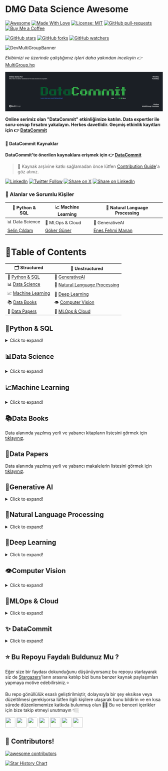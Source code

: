 # DMG Data Science Awesome

[![Awesome](https://cdn.rawgit.com/sindresorhus/awesome/d7305f38d29fed78fa85652e3a63e154dd8e8829/media/badge.svg)](https://github.com/sindresorhus/awesome) [![Made With Love](https://img.shields.io/badge/Made%20With-Love-orange.svg)](https://github.com/chetanraj/awesome-github-badges) [![License: MIT](https://img.shields.io/badge/License-MIT-yellow.svg)](https://opensource.org/licenses/MIT) [![GitHub pull-requests](https://img.shields.io/github/issues-pr/Developer-MultiGroup/DMG-Data-Science-Awesome.svg)](https://GitHub.com/Developer-MultiGroup/DMG-Data-Science-Awesome/pulls/) [![Buy Me a Coffee](https://img.shields.io/badge/Buy%20Me%20A%20Coffee-☕-FFDD00?style=flat&logo=buy-me-a-coffee&logoColor=black)](https://www.buymeacoffee.com/MultiGroup)


[![GitHub stars](https://img.shields.io/github/stars/Developer-MultiGroup/DMG-Data-Science-Awesome.svg?style=social&label=Star)](https://github.com/Developer-MultiGroup/DMG-Data-Science-Awesome/stargazers/) [![GitHub forks](https://img.shields.io/github/forks/Developer-MultiGroup/DMG-Data-Science-Awesome.svg?style=social&label=Fork)](https://github.com/Developer-MultiGroup/DMG-Data-Science-Awesome/network/) [![GitHub watchers](https://img.shields.io/github/watchers/Developer-MultiGroup/DMG-Data-Science-Awesome.svg?style=social&label=Watch)](https://github.com/Developer-MultiGroup/DMG-Data-Science-Awesome/watchers/)

![DevMultiGroupBanner](/images/awesome.gif)

*Ekibimizi ve üzerinde çalıştığımız işleri daha yakından inceleyin :point_right:* [MultiGroup.hq](https://github.com/Developer-MultiGroup/MultiGroup.hq)

![aiconf](/images/datacommit.png)

**Online serimiz olan "DataCommit" etkinliğimize katılın. Data expertler ile soru-cevap fırsatını yakalayın. Herkes davetlidir. Geçmiş etkinlik kayıtları için :point_right: [DataCommit](https://www.youtube.com/playlist?list=PLQvJkakaBRKcsi8mySTkgLvnrz0dSyIRF)**

#### **📌 DataCommit Kaynaklar**
 **DataCommit'te önerilen kaynaklara erişmek için :point_right: [DataCommit](#datacommit)** 

> 👋 Kaynak arşivine katkı sağlamadan önce lütfen [Contribution Guide](./CONTRIBUTING.md)'a göz atınız.


[![LinkedIn](https://img.shields.io/badge/Follow@devmultigroup-%230077B5.svg?logo=linkedin&logoColor=white)](https://www.linkedin.com/company/devmultigroup) [![Twitter Follow](https://img.shields.io/twitter/follow/devmultigroup?style=social)](https://x.com/devmultigroup) [![Share on X](https://img.shields.io/badge/Share_on-Twitter-1DA1F2?logo=twitter&logoColor=white)](https://twitter.com/intent/tweet?text=Check+out+this+awesome+repository+for+LLM+engineers!&url=https://github.com/Developer-MultiGroup/DMG-Data-Science-Awesome)
[![Share on LinkedIn](https://img.shields.io/badge/Share_on-LinkedIn-0077B5?logo=linkedin&logoColor=white)](https://www.linkedin.com/sharing/share-offsite/?url=https://github.com/Developer-MultiGroup/DMG-Data-Science-Awesome)

### 🌟 Alanlar ve Sorumlu Kişiler

| 🐍 Python & SQL | 📈 Machine Learning | 📝 Natural Language Processing|
|----------|----------|----------|
| 📊 Data Science | 🚀 MLOps & Cloud | 🤖 GenerativeAI|
| [Selin Çıldam](https://www.linkedin.com/in/selincildam/)| [Göker Güner](https://www.linkedin.com/in/gokerguner/) | [Enes Fehmi Manan](https://www.linkedin.com/in/enesfehmimanan/)|



# 📑Table of Contents
| 🗂️ **Structured**               |   🧠 **Unstructured**               |
| --------------------------------|   --------------------------------  |
| 🐍 [Python & SQL](#python-sql)       | 🤖 [GenerativeAI](#generative-ai)   | 
| 📊 [Data Science](#data-science) | 📝 [Natural Language Processing](#natural-language-processing) | 
| 📈 [Machine Learning](#machine-learning) | 🧬 [Deep Learning](#deep-learning) |
| 📚 [Data Books](#data-books)     | 👁️ [Computer Vision](#computer-vision) |
| 📰 [Data Papers](#data-papers)   | 🚀 [MLOps & Cloud](#mlops&cloud) |



<a name="python-sql"></a>
## 🐍Python & SQL
<details>
<summary>Click to expand!</summary>


**[`^        back to top        ^`](#dmg-data-science-awesome)**

### 🔗 Useful Links

- [SQL Cheatsheet](https://drive.google.com/file/d/1c0zYkqlpRqI0XzVntG5dZSTBZnUnY3pE/view?usp=drive_link) - SQL kavramlarına hızlıca göz atın.
- [Learn SQL in stages](https://sqlzoo.net/wiki/SQL_Tutorial) - SQL bilginizi pratiklerle geliştirin.
- [Hackerrank Python](https://www.hackerrank.com/domains/python?filters%5Bstatus%5D%5B%5D=unsolved&badge_type=python) - Python'da algoritma pratiği yapın.
- [Hackerrank SQL](https://www.hackerrank.com/domains/sql?filters%5Bstatus%5D%5B%5D=unsolved&badge_type=sql) - SQL'de pratik yapın.
- [NeetCode Data Structures](https://neetcode.io/practice) - Veri yapıları konusunda pratik yapın.
- [algoleague](https://algoleague.com/) - Çeşitli dillerde algoritma sorularını çözebileceğiniz ve yarışmalara katılabileceğiniz yerli platform.
- [Grind 75 questions](https://www.techinterviewhandbook.org/grind75/?weeks=8&hours=8) - Planlı bir şekilde algoritma mülakatlarındaki ana konsteptleri halledin.


### SQL 
  
  - [Intro to SQL: Querying and managing data](https://www.khanacademy.org/computing/computer-programming/sql)- SQL dilini sıfırdan başlayarak öğrenin.
  - [Advanced SQL](https://www.kaggle.com/learn/advanced-sql)- SQL bilginizi genişletin.
  - [SQL Tutorial](https://www.w3schools.com/sql/default.asp)- Adım adım SQL öğrenin.

### Python

- [Yazbel Belgeleri](https://python-istihza.yazbel.com/index.html) - Python dilini Türkçe olarak detaylı bir şekilde öğrenin.
- [CS50 Python](https://cs50.harvard.edu/python/2022/) - Harvard'ın ünlü CS50 dersinin Python için özel versiyonu.
- [30 Days of Python](https://dev.to/arindamdawn/series/7425) - 30 günde Python öğrenin.
- [Code. Simply. Clearly. Calmly.](https://calmcode.io/) - Python'daki birçok temel konsepti kısa ve öz videolar üzerinden öğrenin.

</details>


<a name="data-science"></a>
## 📊Data Science
<details>
<summary>Click to expand!</summary>

**[`^        back to top        ^`](#dmg-data-science-awesome)**

### 🔗 Useful Links

- [Veri Defteri](https://veridefteri.com/) - Veri Biliminin bir çok konusu hakkında hem blog hem video tutorialları olan websitesi.
- [Yapay Zekâ Araştırma İnisiyatifi](https://yz-ai.github.io/kaynaklar/) - Derin öğrenme konusunda birçok iyi kaynağın çevrilmiş hallerinin derlendiği websitesi. 
- [Data Science Roadmap](https://roadmap.sh/ai-data-scientist) - Veri bilimi için temel öğrenilmesi gereken konseptleri gösteren akış diyagramı.

### Introduction to Data Science

+ **📹 Video Tutorials**
    - [Virtualenv](https://calmcode.io/course/virtualenv/intro) - Virtual environment neden gereklidir ve neden kullanılır. Detaylı öğrenin.

+ **📖 Blog Tutorials**
    - [Difference of Data Science and Machine Learning](https://www.datasciencecentral.com/difference-of-data-science-machine-learning-and-data-mining/) - Veri Biliminin temel kavramlarına aşina olun.

    + **🛠️ Virtual Environment**
        - [Python Virtual Environment](https://www.geeksforgeeks.org/python-virtual-environment/) - Sanal ortamların nasıl kurulacağını ve neden kullanıldığını öğrenin.
     
### Exploratory Data Analysis 
+ **📹 Video Tutorials**
    - [Statistics for Data Science](https://www.youtube.com/watch?v=xxpc-HPKN28)- Veri Bilimi için gerekli istatistik altyapısını edinin.

###  Data Wrangling & Preprocessing
- [Handling Missing Values](https://www.analyticsvidhya.com/blog/2021/10/handling-missing-value/) - Eksik verilere nasıl yaklaşılacağını öğrenin. 
- [Discover Feature Engineering](https://machinelearningmastery.com/discover-feature-engineering-how-to-engineer-features-and-how-to-get-good-at-it/) - Feature engineering nedir, nasıl yapılır? Mantığını öğrenin.
- [Feature Engineering for Machine Learning](https://towardsdatascience.com/feature-engineering-for-machine-learning-eb2e0cff7a30) - Veri ön işleme adımının nasıl yapılacağını öğrenin.

</details>

<a name="machine-learning"></a>
## 📈Machine Learning
<details>
<summary>Click to expand!</summary>

**[`^        back to top        ^`](#dmg-data-science-awesome)**

### Courses

- [Makine Öğrenmesine Giriş](https://www.youtube.com/playlist?list=PLZcbvMjrj9DVU6g2A5e6voeigUtSMsAJH) - ML teorisini detaylı bir şekilde öğrenin. Ders kaynaklarına [buradan](https://github.com/sibirbil/IMO2020) erişebilirsiniz.
- [AI for Beginners](https://microsoft.github.io/AI-For-Beginners/) - Microsoft tarafından yayınlanan AI kursu.
- [Google ML Crash Course](https://developers.google.com/machine-learning/crash-course): Google'ın ML üzerine kapsamlı temel bir kursu, pek çok ML kavramına dair temel bilgi edinmek ve kariyerine sağlam başlangıç noktaları oluşturmak isteyenler için.
- [Coursera ML Specialization](https://www.coursera.org/specializations/machine-learning-introduction): Coursera'nın toplam 4 kurstan oluşan ML Uzmanlık serisi. Teorik bilginin yanı sıra notebook ödevleriyle birlikte ML kodlama pratiğine başlamak isteyenler için.
- [Kaggle Intro to ML](https://www.kaggle.com/learn/intro-to-machine-learning): Kaggle'ın temel seviye ML kursu. Basit seviyede konseptler, tanımlar içerir.
- [Kaggle Intermediate ML](https://www.kaggle.com/learn/intermediate-machine-learning): Kaggle'ın giriş seviye kursunun devamı niteliğinde, yine de seviyesi çok üst düzey değil. Başlangıç seviyesinde olanların da rahatlıkla takip edebilecekleri bir kurs.
- [DataTalksClub ML Zoomcamp](https://github.com/DataTalksClub/machine-learning-zoomcamp): DataTalksClub'ın ML Zoomcamp'i. İçerikleri kendi hızınızda tüketebilirsiniz ancak, yılın belli dönemlerinde Zoom üzerinden dersler, ödevler vb. şeklinde de takip edilen "Zoomcamp"leri mevcut.


### 📖 Blog Tutorials

- ☕[Supervised Learning](https://stanford.edu/~shervine/l/tr/teaching/cs-229/cheatsheet-supervised-learning): Stanford'un CS229: Machine Learning dersine ait Türkçeye çevrilmiş Gözetimli öğrenme notları.
- ☕[Unsupervised Learning](https://stanford.edu/~shervine/l/tr/teaching/cs-229/cheatsheet-unsupervised-learning/): Stanford'un CS229: Machine Learning dersine ait Türkçeye çevrilmiş Gözetimsiz öğrenme notları.
- [What is Overfitting?](https://www.freecodecamp.org/news/what-is-overfitting-machine-learning/): Overfitting kavramını ve kaçınmanın yollarını öğrenin. 
- [Scikit Learn Official Document](https://scikit-learn.org/stable/index.html): Temel algoritmalar, preprocess yöntemleri, model başarı ölçümlemeleri gibi Machine Learning'e ait neredeyse bütün konseptler için Python dilinde kullanabileceğiniz scikit-learn'ün resmi dokümantasyonu.
- [Machine Learning Basics](https://github.com/zotroneneis/machine_learning_basics) - Makine öğrenmesi algoritmalarının hem teorisini hem pratiğini notebooklar üzerinden adım adım implemantasyonuyla birlikte veren repo.
- ☕☕[PapersWithCode](https://paperswithcode.com/) - ML/AI Scientist rollerinde yeni çıkan paperları takip etmek ve elbette bunları hızlıca deneyip çalıştığınız şirket adına işe yararlılığını ölçmek önem taşıyor. Paperswithcode, yeni çıkan paper'ları kodlarıyla birlikte sunuyor.
- [AIPaper.Dev](https://aipaper.dev/daily) - Alanlarına ayrılmış bir biçimde paperları burada derli toplu görebilirsiniz. Her paper, onu okuyabileceğiniz bir arxiv bağlantısı da içeriyor. Aylık 2$ karşılığında paper özeti gibi ek özelliklere de erişebiliyorsunuz.

### 📹 Video Tutorials

- [Freecodecamp ML Course for Beginners](https://www.youtube.com/watch?v=NWONeJKn6kc): Freecodecamp'in yeni başlayanlar için 9 saat 52 dakikalık tek parça ML kursu.
- [Yapay Öğrenme için Matematik](https://www.youtube.com/playlist?list=PL-VAZnoQqQ4W3kxCI4At6flbG72k8mHVG) - Makine öğrenmesi için gereken matematiği öğrenin.

### 🗃️ Datasets
 
- [UCI ML Repository](https://archive.ics.uci.edu/datasets): UC Irvine üniversitesine ait veri setleri. Kendi kütüphanesi ile direkt olarak python projesinin içerisine import edebiliyorsunuz.
- [Kaggle Datasets](https://www.kaggle.com/datasets): Kaggle platformundaki veri setleri. Giriş seviyesi kurslardan sonra hangi alanda hangi veri türüyle çalışmak istediğine karar verme aşamasında mutlaka göz atılmalı.
- [Awesome Repo](https://github.com/awesomedata/awesome-public-datasets?tab=readme-ov-file#machinelearning): Başlangıç seviyesi küçük veri setlerinin ardından daha büyük projeler çıkarmak isteyenler için daha gelişmiş veri setlerinin olduğu bir repo. Bu repoda ilgi alanlarınıza göre ayrılmış başka alanlardaki veri setlerini de görebilirsiniz.

</details>


<a name="data-books"></a>
## 📚Data Books

Data alanında yazılmış yerli ve yabancı kitapların listesini görmek için [tıklayınız](books.md).

<a name="data-papers"></a>
## 📰Data Papers

Data alanında yazılmış yerli ve yabancı makalelerin listesini görmek için [tıklayınız](papers.md).



<a name="generative-ai"></a>
## 🤖Generative AI
<details>
<summary>Click to expand!</summary>

**[`^        back to top        ^`](#dmg-data-science-awesome)**

### 🔗 Useful Links
- [ Chatbot Arena Leaderboard](https://lmarena.ai/?leaderboard) - LLM'lerin değerlendirilmesi ve topluluk desteği ile sıralanması ile oluşan liderlik tablosu.
- [LLMOps Database](https://www.zenml.io/llmops-database) - Gerçek dünya senaryolarında LLM'lerin nasıl kullanıldığını ayrıntılı bir şekilde görebileceğiniz web sitesi.
- [ML and LLM system design](https://www.evidentlyai.com/ml-system-design) - ML ve LLM için oluşturulmuş 500+ case study.
- [LLM Nasıl Çalışır?](https://llm-viz-tr.vercel.app/) - LLM'lerin nasıl çalıştığını interaktif bir şekilde anlatan web sitesi.
- [https://research.aimultiple.com/generative-ai-applications/](https://research.aimultiple.com/generative-ai-applications/) - GenAI gerçek hayat örnekleri.
- [Haystack Cookbook](https://github.com/deepset-ai/haystack-cookbook) - Farklı araçlar kullanılarak yapılmış çeşitli GenAI uygulama örnekleri bulabileceğiniz bir repo.
- [Prompt Engineering Guide](https://www.promptingguide.ai/) - Promt engineering temellerini detaylı bir şekilde öğrenin.
- [Agents Course](https://huggingface.co/learn/agents-course/unit0/introduction) - Hugging Face tarafından verilen agents kursu.
- ☕ [LLM Course](https://github.com/mlabonne/llm-course) - LLM'leri notebooklar üzerinden detaylı anlatan repo. 
- ☕ [GenAI Agents](https://github.com/NirDiamant/GenAI_Agents) - Birçok farklı konsteptte agent notebookunu başlangıçtan ileri seviyeye doğru anlatan repo.
- ☕☕ [Annotated Research Paper Implementations](https://nn.labml.ai/) - Milestone paperların torch tabanlı implemanstasyonlarını içeren websitesi.
- [LLM Engineers Handbook](https://github.com/PacktPublishing/LLM-Engineers-Handbook) - Başlangıç seviyesinden deploy almaya kadar giden LLM ve RAG uygulamalarınızı AWS içerisinde deploylamayı gösteren repo ve kitap.
  
### 📹 Video Tutorials
-  [Gemini API by Google](https://www.udacity.com/course/gemini-API-by-google--cd13416) - Gemini API üzerinden GenAI temellerini öğrenin.
-  [Building AI Applications with Haystack (DeepLearning.AI)](https://www.deeplearning.ai/short-courses/building-ai-applications-with-haystack/) - Haystack kullanarak farklı GenAI uygulamaları geliştirmeyi öğrenin.
-  [Introduction to Generative AI Learning Path](https://www.cloudskillsboost.google/paths/118) - Google Cloud ile GenAI-LLM temellerini öğrenin.
-  [RAG & Agents](https://www.youtube.com/playlist?list=PL0cq-CiC5Qht17CmxgQDotcT-mlOulxqg) - RAG ve Agentların temellerini Prof. Tom Yeh'ten öğrenin.
-  ☕ [Deep Dive into LLMs like ChatGPT](https://www.youtube.com/watch?v=7xTGNNLPyMI) - Karpathy ile LLM'lerin temellerine derin bir dalış yapın.
-  [GenAI wit Gradio](https://www.deeplearning.ai/short-courses/building-generative-ai-applications-with-gradio/) - Gradio ile GenAI uygulamalarının nasıl deploy edileceğini öğrenin.
-  ☕ [Multi AI Agent Systems with crewAI](https://www.deeplearning.ai/short-courses/multi-ai-agent-systems-with-crewai/) - Multi Agent sistemlerin temellerini CrewAI ile öğrenin.
-  ☕☕ [Practical Multi AI Agents and Advanced Use Cases with crewAI](https://www.deeplearning.ai/short-courses/practical-multi-ai-agents-and-advanced-use-cases-with-crewai/) - Çeşitli AI Agent senaryolarını Crew AI üzerinden deneyimleyin.

### 📖 Blog Tutorials
-  [How Large Language Models work](https://medium.com/data-science-at-microsoft/how-large-language-models-work-91c362f5b78f) - Teknik bilgiye boğulmadan LLM'lerin nasıl çalıştığını öğrenin.
-  [BERT 101 🤗 State Of The Art NLP Model Explained ](https://huggingface.co/blog/bert-101) - Bert nedir, nasıl kullanılır, farklı Bert türleri nelerdir konularında bilgi sahibi olun.
-  [Anthropic's Prompt Engineering Interactive Tutorial](https://github.com/anthropics/courses/tree/master/prompt_engineering_interactive_tutorial) - Anthropics kendi modelleri üzerinden anlattığı Prompt Engineering notebookları.
- [Google Agents](https://ppc.land/content/files/2025/01/Newwhitepaper_Agents2.pdf) - Google tarafından yayınlanmış agent eğitim dokümanı.
- ☕ [A Tutorial on LLM](https://medium.com/@haifengl/a-tutorial-to-llm-f78dd4e82efc) - Transformer mimarisinin nasıl çalıştığını ve GenAI için önemli kavramları öğrenin.
- ☕ [MultiModal Uygulama Geliştirip Hugging Face Spaces’te Yayınlamak!](https://medium.com/@cakirduygu/multimodal-uygulama-geli%C5%9Ftirip-hugging-face-spaceste-yay%C4%B1nlamak-65ca98ec38af) - Açık Kaynak LLM'ler ile yaptığınız çalışmaları nasıl yayınlayacağınızı öğrenin.
- ☕[ModernBERT](https://huggingface.co/blog/modernbert) - Modernleştirilmiş Bert mimarisini öğrenin.
- ☕[Building effective agents](https://www.anthropic.com/research/building-effective-agents) - Efektif agent nasıl geliştirilir?
- ☕ [How to generate text: using different decoding methods for language generation with Transformers](https://huggingface.co/blog/how-to-generate) - Transformers modelleri nasıl metin üretiyor?
- ☕ [Create a Swarm of Agents](https://haystack.deepset.ai/blog/swarm-of-agents) - OpenAI'ın Swarm konseptini başka modellerle (Llama, Antropic Claude vs.) nasıl yapılacağını anlatan bir blog yazısı
- ☕☕ [LLM Workshop](https://github.com/rasbt/LLM-workshop-2024) - LLM temellerini notebooklar üzerinden detaylı bir şekilde öğrenin.
- ☕☕ [Transformers From Scratch](https://blog.matdmiller.com/posts/2023-06-10_transformers/notebook.html) - Sıfırdan Transformers mimarisini öğrenin.
- ☕☕ [Llama 3 from Scratch](https://github.com/naklecha/llama3-from-scratch/blob/main/llama3-from-scratch.ipynb) - Llama 3 modelini sıfırdan implemente eden eğlenceli bir notebook.

+ ### RAG

    + **📹 Video Tutorials**
        -  [Building Systems with the ChatGPT API](https://www.deeplearning.ai/short-courses/building-systems-with-chatgpt/) - ChatGPT API kullanarak LLM'ler ile karmaşık iş akışlarını nasıl otomatikleştireceğinizi öğrenin. 
        -  [LangChain for LLM Application Development](https://www.deeplearning.ai/short-courses/langchain-for-llm-application-development/) - LangChain kullanarak LLM'lerin kullanım alanlarını genişletmeyi ve güçlü LLM uygulamaları oluşturmayı öğrenin.

    + **📖 Blog Tutorials**
        - ☕ [RAG Techniques](https://github.com/NirDiamant/RAG_Techniques) - Farklı RAG tekniklerini gösteren repo.
        - [Creating Your First QA Pipeline with Retrieval-Augmentation](https://haystack.deepset.ai/tutorials/27_first_rag_pipeline) - Haystack ile ilk RAG uygulamanızı geliştirin
        -  [(Part 1) Build your own RAG with Mistral-7B and LangChain](https://medium.com/@thakermadhav/build-your-own-rag-with-mistral-7b-and-langchain-97d0c92fa146) - Mistral-7B üzerinde nasıl RAG yapılacağını adım adım giderek anlatan yazı serisi.
        - ☕ [The 4 Advanced RAG Algorithms You Must Know to Implement](https://medium.com/decodingml/the-4-advanced-rag-algorithms-you-must-know-to-implement-5d0c7f1199d2) - İleri RAG tekniklerini öğrenin ve uygulamasını görün.
        - ☕ [(Part 1) Advanced Retrieval: Extract Metadata from Queries to Improve Retrieval](https://haystack.deepset.ai/blog/extracting-metadata-filter) - Metadata filtering, query decomposition gibi tekniklerle ileri seviye RAG uygulamaları geliştirmeyi anlatan yazı serisi
        - [Build a Retrieval Augmented Generation (RAG) App: Part 1](https://python.langchain.com/docs/tutorials/rag/) - Kendi RAG uygulamanızı direkt olarak doküman üzerinden ilerleyerek oluşturabileceğiniz bir yazı serisi. Sadece part 1 ve 2 var. Direkt LangChain üzerinden erişebilirsiniz.
      
+ ### Fine Tuning
    + **📹 Video Tutorials**
        - ☕ [Finetuning Large Language Models](https://www.deeplearning.ai/short-courses/finetuning-large-language-models/) - Lamini kullanarak LLM'lere nasıl ince ayar yapabileceğinizi öğrenin.

    + **📖 Blog Tutorials**
        - ☕ [Fine-Tuning Mistral 7b in Google Colab with QLoRA (complete guide)](https://medium.com/@codersama/fine-tuning-mistral-7b-in-google-colab-with-qlora-complete-guide-60e12d437cca) - Mistral-7b üzerinden nasıl fine tuning yapılacağını öğrenin.
        - [Fine-tune a pretrained model](https://huggingface.co/docs/transformers/en/training) - Hugging Face tarafında ince ayar nasıl yapılır.
        - ☕☕ [BERT Fine-Tuning Tutorial with PyTorch](https://mccormickml.com/2019/07/22/BERT-fine-tuning/) - Pytorch ile Bert'i fine tune ederek, konuya derinlemesine dalın.
        - [A Gentle Introduction to 8-bit Matrix Multiplication for transformers at scale using Hugging Face Transformers, Accelerate and bitsandbytes](https://huggingface.co/blog/hf-bitsandbytes-integration) - Quantization nedir ve neden yapılmalıdır?
        - [Code LoRA from Scratch](https://lightning.ai/lightning-ai/studios/code-lora-from-scratch?utm_source=tldrai) - LoRA metodunu sıfırdan öğrenin.


### 🔧 Framework
- [Transformers](https://huggingface.co/docs/transformers/index) - Hugging Face tarafından geliştirilen, NLP ve generative AI modellerini kolayca kullanmanızı sağlayan bir kütüphane.
- [LangChain](https://python.langchain.com/docs/introduction/) - Büyük dil modelleri (LLM) ile çalışma ve uygulama geliştirme sürecini kolaylaştıran bir framework.
- [Haystack](https://haystack.deepset.ai/) - Büyük dil modellerini orkestre ederek farklı kullanım alanlarında (RAG, AI Agent'ları vs.) uygulama geliştirmenizi sağlayan açık kaynak bir framework.
- [co:here](https://cohere.ai/) - Cohere, gelişmiş Büyük Dil Modelleri ve NLP araçlarına erişim sağlar.
- [Ollama](https://github.com/ollama/ollama) - Büyük dil modellerini yerel olarak çalıştırmanızı sağlayan bir framework.
- [DeepSpeed](https://www.deepspeed.ai/) - Microsoft tarafından geliştirilen, büyük modellerin daha verimli bir şekilde eğitilmesi ve kullanılması için optimize edilmiş bir deep learning optimizasyon kütüphanesi.
- [Alpaca-LoRA](https://github.com/tloen/alpaca-lora) - LLaMA tabanlı modeller üzerinde düşük kaynakla hızlı ince ayar (fine-tuning) yapmayı sağlayan bir framework.
- [Fairseq](https://github.com/facebookresearch/fairseq) - Facebook AI tarafından geliştirilen, çeşitli NLP ve sıralı modelleme görevleri için kullanılan bir framework.
- [Letta](https://github.com/letta-ai/letta) - Eskiden MemGPT iken şu an isim değiştirilerek sunulan yeni bir framework.


### Models
- [OpenAI](https://openai.com/api/) - OpenAI'nin API'si, çeşitli doğal dil görevlerini yerine getiren GPT-3 ve GPT-4 modellerine ve doğal dili koda çeviren Codex'e erişim sağlar.
- [LLaMA](https://ai.facebook.com/blog/large-language-model-llama-meta-ai/) - Meta tarafından geliştirilen, 65 milyar parametreli temel bir büyük dil modeli.
- [deepseek](https://www.deepseek.com/) - Açık kaynak olarak geliştirilen, oldukça başarılı yanıtlar üreten LLM.
- [Claude](https://claude.ai/) - Anthropic tarafından geliştirilen bir yapay zeka asistanı olan Claude ile konuşun.
- [Mixtral](https://mistral.ai/news/mixtral-of-experts/) - Açık ağırlıklara sahip "sparse mixture of experts" mimarisiyle yüksek kaliteli ve verimli doğal dil işleme çözümleri sunan bir model.
- [Grok](https://grok.x.ai/) - xAI tarafından geliştirilen ve [açık kaynak](https://github.com/xai-org/grok-1) ve açık ağırlıklara sahip bir büyük dil modeli. 

+ **🛠️ Coding Assistants**
    - [GitHub Copilot](https://github.com/features/copilot) - GitHub Copilot, OpenAI Codex desteğiyle editörünüzde gerçek zamanlı kod ve fonksiyon önerileri sunar.
    - [Amazon Q](https://aws.amazon.com/q/) - AWS’nin yapay zeka destekli asistanı; soruları yanıtlar, kod yazar ve görevleri otomatikleştirir.




</details>


<a name="natural-language-processing"></a>
## 📝Natural Language Processing
<details>
<summary>Click to expand!</summary>

**[`^        back to top        ^`](#dmg-data-science-awesome)**

### 🔗 Useful Links
- [Turkish NLP Resources](https://turkce.netlify.app/) - Türkçe NLP kaynaklarının derlendiği websitesi.
- [NLP Cheat Sheet Repo](https://github.com/janlukasschroeder/nlp-cheat-sheet-python) - Python NLP Cheat Sheet
- [High-Quality Resources for studying NLP](https://medium.com/nlplanet/awesome-nlp-18-high-quality-resources-for-studying-nlp-1b4f7fd87322) - Kaliteli NLP kaynakları

### 📹 Video Tutorials
- [Hugging Face NLP Course](https://huggingface.co/learn/nlp-course/chapter1/1) - Hugging Face üzerinden NLP temellerini öğrenin.
- [Natural Language Processing at UT Austin](https://www.youtube.com/playlist?list=PLofp2YXfp7TZZ5c7HEChs0_wfEfewLDs7) - Austin üniversitesi NLP dersleri.
- [Doğal Dil İşleme Yaz Okulu](https://www.youtube.com/playlist?list=PLMGWwuh6-mEe57iOtf1uo5DgZB288l0CQ) - Türkçe Doğal Dil İşleme yaz okulu.

### 📖 Blog Tutorials
- [What Is Natural Language Processing?](https://machinelearningmastery.com/natural-language-processing/) - Doğal Dil İşleme nedir?
- ☕ [Natural Language Processing is Fun!](https://medium.com/@ageitgey/natural-language-processing-is-fun-9a0bff37854e) - Adım adım NLP temellerini öğrenin. [[2]](https://medium.com/@ageitgey/text-classification-is-your-new-secret-weapon-7ca4fad15788),[[3]](https://medium.com/@ageitgey/natural-language-processing-is-fun-part-3-explaining-model-predictions-486d8616813c), [[4]](https://medium.com/@ageitgey/deepfaking-the-news-with-nlp-and-transformer-models-5e057ebd697d), [[5]](https://medium.com/@ageitgey/build-your-own-google-translate-quality-machine-translation-system-d7dc274bd476)
- [NLP Python Repo](https://github.com/milaan9/Python_Natural_Language_Processing) - Notebooklar üzerinden NLP temellerini öğrenin.
- [TR NLP 101](https://github.com/kolaydilisleme/NLP-101-Egitim) - Türkçe olarak NLP temellerini öğrenin.
- ☕☕ [Natural Language Processing Specialization on Coursera](https://aman.ai/coursera-nlp/) - Natural Language Processing Specialization detaylı kurs dokümanları.

</details> 

<a name="deep-learning"></a>
## 🧬Deep Learning
<details>
<summary>Click to expand!</summary>

**[`^        back to top        ^`](#dmg-data-science-awesome)**

## Blogs

- [Learn PyTorch for Deep Learning](https://www.learnpytorch.io/) - Deep learning için Pytorch'u kapsamlı bir şekilde öğrenin.
- ☕☕ [PyTorch internals](http://blog.ezyang.com/2019/05/pytorch-internals/) - Pytorch'un nasıl çalıştığını öğrenin.

## Frameworks

Derin Öğrenme'nin üç büyük framework'ünün linkleri. Önce Tensorflow veya Pytorch, daha sonra da Jax kurcalanarak devam edilebilir. Her birinin kaynakları, blogları, demoları santim santim takip edildiğinde oldukça öğretici.

- [Tensorflow](https://www.tensorflow.org/)
- [Pytorch](https://pytorch.org/)
- [Jax](https://docs.jax.dev/en/latest/)

</details>


<a name="computer-vision"></a>
## 👁️Computer Vision
<details>
<summary>Click to expand!</summary>

**[`^        back to top        ^`](#dmg-data-science-awesome)**


### 📹 Video Tutorials
- [Community Computer Vision Course](https://huggingface.co/learn/computer-vision-course/unit0/welcome/welcome) - Hugging Face komünitesi tarafından oluşturulan görüntü işleme kursu.

</details>


<a name="mlops&cloud"></a>
## 🚀MLOps & Cloud
<details>
<summary>Click to expand!</summary>

**[`^        back to top        ^`](#dmg-data-science-awesome)**

## Courses

- [MLOps Zoomcamp](https://github.com/DataTalksClub/mlops-zoomcamp) - DataTalksClub isimli topluluğun MLOps Zoocamp'i. Self-paced, ama dönem dönem online canlı derslerle dünyanın her yerinden katılımcılarla da senkron bir şekilde ödevli takipli alabiliyorsunuz kursu. Aynı repodan topluluğun web sitesine gidip diğer kursları inceleyebilir ve topluluğa özel kanallara da katılabilirsiniz.

- [MLOps Roadmap](https://roadmap.sh/mlops) - Roadmap.sh, teknolojinin pek çok alanı ile ilgili oldukça detaylı, takip etmesi belki bir yılı bulabilecek dolu dolu roadmapler sunuyor, MLOps roadmapi de bunlardan biri.

## Blogs

- [Marvelous MLOps](https://marvelousmlops.substack.com/) - MLOps'a dair takip edilesi bir blog, aynı isimli bir Linkedin sayfaları da var, orada daha aktifler. 

- ☕☕[Google Vertex AI](https://cloud.google.com/vertex-ai) - Google'ın AI platformu Vertex AI'ın dokümanı. Cloud'a dair pek çok doküman&kaynak bulunabilir elbette ama öğrenmenin en iyi yolu kesinlikle orjinal dokümanları incelemek.

- ☕☕[AWS Bedrock Samples](https://github.com/aws-samples/amazon-bedrock-samples) - AWS Bedrock örneklerini içeren repo.

- ☕[Google Cloud Docs](https://cloud.google.com/docs) Google'ın cloud altyapsına dair, konularına ayrılmış kendi dokümanları. Google, ilk hesap açılışında 300 dolarlık bedava kredi de sunuyor.

## Video Tutorials

- [TechWorld With Nana](https://www.youtube.com/@TechWorldwithNana/courses) - Devops bilmeden MLOps eksik kalır, bu Youtube kanalı devops için bulabileceğimiz en iyi kaynaklardan.

- [Cloud Türkiye AWS Talks Youtube Serisi](https://www.youtube.com/watch?v=2pbDSwiFYO4&list=PLdEVi-7f6Ie9WJH_ySLOVU8ODZS94Hm2C) - Cloud Türkiye Topluluğu'nun AWS üzerine konuştuğu Youtube serisi.

- [Ayti Tech Azure Youtube Serisi](https://www.youtube.com/watch?v=W1cp3qEAC1M&list=PLm8ggkC19szAggb3smwNleuitkHSInf8i) - Ayti Tech Youtube kanalında Özgür Öztürk'ün hap bilgiler içeren Azure serisi.

- [Freecodecamp Docker&Kubernetes Fundamentals](https://www.youtube.com/watch?v=kTp5xUtcalw) - Freecodecamp'ten yaklaşık 6 saatlik harika bir Docker&Kubernetes giriş kursu.

## Tools

Bu kadar eğitim, kurs, bilgi vs. elini kirletmeden bir değer taşımıyor. Demolar yapıp bunları yayınlamanızı sağlayabilecek, her birine en az bir, belki birkaç haftasonu ayırabileceğiniz deployment toolları:

- [Streamlit](https://streamlit.io/)
- [Vercel](https://vercel.com/)
- [Gradio](https://www.gradio.app/)

Bir diğer önemli konu da uçtan uca pipeline tasarlayabilmek. Bunlar da elbette pratikle olabilecek şeyler. MLOps süreçleri konusunda da oldukça yeterli sayıda open source toollar var.

- [MLFlow](https://mlflow.org/)
- [Kubeflow](https://www.kubeflow.org/)
- [ClearML](https://clear.ml/docs/latest/)
- [ZenML](https://docs.zenml.io/)

</details>

<a name="datacommit"></a>
## ✨ DataCommit
<details>
<summary>Click to expand!</summary>

**[`^        back to top        ^`](#dmg-data-science-awesome)**

### [👻 Kaan Bıçakçı](https://www.youtube.com/watch?v=pu5tuQshGoU)

**Books:**
- ☕ **Probabilistic Machine Learning: An Introduction** - *Kevin Murphy* - Matematiği seviyorsanız ve ML'in temellerini öğrenmek istiyorsanız, güzel bir başlangıç. 

- ☕☕ **Probabilistic Machine Learning: Advanced Topics** - *Kevin Murphy* - Matematiği seviyorsanız ve ML temeliniz varsa, bunu daha ileriye taşımak istiyorsanız göz atabilirsiniz. 

**Reddit:**
- [Leetcode](https://www.reddit.com/r/leetcode/) - FAANG mülakatları ile ilgili deneyimleri okuyabilirsiniz.

- [Cscareerquestions](https://www.reddit.com/r/cscareerquestions/) - Genel CS ilgili soru-cevapların olduğu bir yer.

- [MachineLearning](https://www.reddit.com/r/MachineLearning/) - Genel olarak ML ile ilgili ilginç başlıklar bulabilirsiniz.

- [LocalLLaMa](https://www.reddit.com/r/LocalLLaMA/) - Yeni çıkan LLM'lerin yorumlarına ulaşabilirsiniz.

- [EngineeringResumes](https://www.reddit.com/r/EngineeringResumes/) - CV değerlendirmeleri bulabilirsiniz.

- [Programming](https://www.reddit.com/r/programming/) - Can sıkıntısında dolaşmak için :)

**YouTube:**

- ☕ [Ritvikmath](https://www.youtube.com/@ritvikmath) - Genel Data Science konseptlerini anlamak için güzel bir kanal. 

- [3blue1brown](https://www.youtube.com/@3blue1brown) - Animasyonlu ilginç konu anlatımları bulabilirsiniz.


### [🥑 Bilge Yücel](https://www.youtube.com/watch?v=UCpZJwb8UAY)
* [DataTalks.Club](https://open.spotify.com/show/0pck8zuiXdI0OrCg86DAPy?si=4bb8b679e54d46c2) - Data alanında ünlü insanları konuk eden bir podcast
* ☕ [AI News by Smol AI](https://buttondown.com/ainews) - Önde gelen araçlarının discord sunucularında, popüler subredditlerde, sosyal medyada olan AI ile alakalı haberleri derleyen günlük bülten
* [Lu.Ma Istanbul](https://lu.ma/istanbul) - kommunity.com veya meetup gibi platformların alternatifi, AI/ML de dahil olmak üzere başka etkinlikleri de takip edebileceğiniz takvim
 

### [🤗 Alara Dirik](https://www.youtube.com/watch?v=fGEApsNKKw0)
- [Hype](https://hype.replicate.dev/) - Github, Hugging Face, Replicate ve Reddit'te trend olan ML projelerini günlük olarak sıralayan bir site :)
- ☕☕ [AlphaSignal](https://alphasignal.ai/) - ML ürün ve araştırmalarından son haberleri almak için güzel bir haber bülteni 
- [DataCamp](https://www.datacamp.com/) - Hem programlama hem veri bilimi, veri mühendisliği için kısa süreli kursları ve kendi online kod editörü olan bir site, ücretli ama uygun fiyatları var.
- ☕ [Devpost](https://devpost.com/) - Global çaptaki hackathonlara ulaşabileceğiniz ve katılım sağlayabileceğiniz bir site

### [Olgun Aydın](https://www.youtube.com/live/yhTxZr_bmDU)

### [Eren Akbaba](https://www.youtube.com/watch?v=wusMEw9WOK4)

### [🚴🏽‍♂️ Taner Sekmen](https://www.youtube.com/watch?v=63p7xIY_lgw)
- [Abhishek Thakur](https://www.youtube.com/@abhishekkrthakur/videos) - ML ve NLP konularında hands-on videoları içeren kanal
- ☕ [StatQuest with Josh Starmer](https://www.youtube.com/@statquest) - Data Science özelinde birçok teorik içeriği bulabileceğiniz kanal
- ☕ [Yannic Kilcher](https://youtube.com/@YannicKilcher/) - ML alanında yayınlanan paperları inceleyip anlatımını yapan kanal
- ☕ [Natural Language Processing with Transformers, Revised Edition](https://www.oreilly.com/library/view/natural-language-processing/9781098136789/) - NLP alanında hands-on içeriklerin yer aldığı tatlı bir kitap :)


### [Murat Şahin](https://www.youtube.com/watch?v=phQgJmz0KU4&t=2049s)


### [🦉 Göker Güner](https://www.youtube.com/watch?v=kTR9E1ahVcc)
 
- [Kaggle](https://www.kaggle.com/) - Kariyer başlangıcı için öncelikle hangi veri alanında çalışmak istediğimize karar vermemiz gerekiyor demiştik. Veri tiplerini ve yapabileceklerimizi tanımak için.

- [Huggingface](https://huggingface.co/) - Kaggle'a biraz aşina olduktan sonra Generative AI alanında da güncel kalmak, elimizi kirletmek için.

- [Türkiye Yapay Zeka İnsiyatifi](https://turkiye.ai/girisimler/) - Kariyerimizin ilk İş/Staj deneyimi için çok faydasını gördüğüm, kendinizi geliştirmenin en iyi yollarından biri olarak startup deneyimi edinebileceğiniz şirketleri listeleyen platform.

- [Feeder](https://feeder.co) - Teknoloji şirketlerinin bloglarını derli toplu takip etmek için kullandığım RSS Feeder uygulaması.

- [Twitter AI listem](https://x.com/i/lists/1710754799686136290) - Sosyal medyayı iyi kullanmak için Medium, Linkedin platformlarının yanı sıra X'i de verimli kullanabileceğimizden bahsettik. Yapay Zeka için bir X listem var. Bu listeyi takip ettikten sonra "Listeler" bölümüne gelip sağındaki raptiye sembolüne tıklayarak listeyi sabitleyebilir, ana sayfanızda "Sana Özel" ve "Takip Edilenler" akışlarının sağında bu listenin tweetlerini de ayrı bir akış olarak görebilirsiniz. Ara ara kendi beğenilerime, ilgilerime göre güncelliyorum bu listeyi.

- [DataTalks.Club](https://datatalks.club/) - MLOps alanını biraz tanımak için Alexey Grigorev'in DataTalksClub topluluğunu ve MLOps Zoomcamp'ini tavsiye ediyorum.

- [Perplexity](https://www.perplexity.ai/) & [Cursor](https://www.cursor.com/) - Arama motoru olarak Perplexity'nin free sürümünü, kod asistanı olarak da aktif kullanmasam da Cursor'u tavsiye edebilirim.

#### Takip ettiğim, Yapay Zeka alanında mail bülteni sunan platformlar
- [OpenTools](https://newsletter.opentools.ai) 
- [AlphaSignal](https://alphasignal.ai) 
- [ProductHunt](https://www.producthunt.com) 
- [AIBreakfast](https://aibreakfast.beehiiv.com) 
- [The Rundown AI](https://www.therundown.ai) 
- [Generative AI Daily Newsletter](https://newsletter.genai.works) 
- [Turing Post](https://www.turingpost.com) 

</details>

## ⭐ Bu Repoyu Faydalı Buldunuz Mu ?


Eğer size bir faydası dokunduğunu düşünüyorsanız bu repoyu starlayarak siz de [Stargazers](https://github.com/Developer-MultiGroup/DMG-Data-Science-Awesome/stargazers)'ların arasına katılıp bizi buna benzer kaynak paylaşımları yapmaya motive edebilirsiniz.⭐

Bu repo gönüllülük esaslı geliştirilmiştir, dolayısıyla bir şey eksikse veya düzeltilmesi gerekiyorsa lütfen ilgili kişilere ulaşarak bunu bildirin ve en kısa sürede düzenlememize katkıda bulunmuş olun 👍🏻 Bu ve benceri içerikler için bize takip etmeyi unutmayın 👇🏼

<p align="left"> <a href="https://discord.gg/gEfnhvcr" target="_blank" rel="noreferrer"><img src="https://raw.githubusercontent.com/rahuldkjain/github-profile-readme-generator/master/src/images/icons/Social/discord.svg" width="32" height="32" /></a> <a href="https://github.com/Developer-MultiGroup" target="_blank" rel="noreferrer"><img src="https://raw.githubusercontent.com/rahuldkjain/github-profile-readme-generator/master/src/images/icons/Social/github.svg" width="32" height="32" /></a> <a href="https://www.linkedin.com/company/devmultigroup/" target="_blank" rel="noreferrer"><img src="https://upload.wikimedia.org/wikipedia/commons/e/e9/Linkedin_icon.svg" width="32" height="32" style="border-radius: 5px;" /></a> <a href="https://www.instagram.com/devmultigroup/" target="_blank" rel="noreferrer"><img src="https://raw.githubusercontent.com/rahuldkjain/github-profile-readme-generator/master/src/images/icons/Social/instagram.svg" width="32" height="32" /></a> <a href="https://medium.com/developer-multicamp" target="_blank" rel="noreferrer"><img src="https://raw.githubusercontent.com/rahuldkjain/github-profile-readme-generator/master/src/images/icons/Social/medium.svg" width="32" height="32" /></a> <a href="https://x.com/devmultigroup" target="_blank" rel="noreferrer"><img src="https://raw.githubusercontent.com/rahuldkjain/github-profile-readme-generator/master/src/images/icons/Social/twitter.svg" width="32" height="32" /></a> <a href="https://www.youtube.com/@devmultigroup" target="_blank" rel="noreferrer"><img src="https://raw.githubusercontent.com/rahuldkjain/github-profile-readme-generator/master/src/images/icons/Social/youtube.svg" width="32" height="32" /></a> </p>


## 🌟 Contributors!

[![awesome contributors](https://contrib.rocks/image?repo=Developer-MultiGroup/DMG-Data-Science-Awesome)](https://github.com/Developer-MultiGroup/DMG-Data-Science-Awesome)

[![Star History Chart](https://api.star-history.com/svg?repos=Developer-MultiGroup/DMG-Data-Science-Awesome&type=Date)](https://star-history.com/#Developer-MultiGroup/DMG-Data-Science-Awesome&Date)
